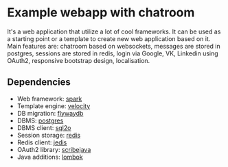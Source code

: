Example webapp with chatroom
============================

It's a web application that utilize a lot of cool frameworks. It can be used as a starting point or a template to create new web application based on it.
Main features are: chatroom based on websockets, messages are stored in postgres, sessions are stored in redis, login via Google, VK, Linkedin using OAuth2, responsive bootstrap design, localisation.

Dependencies
------------
* Web framework: [spark](https://github.com/perwendel/spark)
* Template engine: [velocity](http://velocity.apache.org/)
* DB migration: [flywaydb](https://flywaydb.org/)
* DBMS: [postgres](https://www.postgresql.org/)
* DBMS client: [sql2o](https://github.com/aaberg/sql2o) 
* Session storage: [redis](http://redis.io/)
* Redis client: [jedis](https://github.com/xetorthio/jedis)
* OAuth2 library: [scribejava](https://github.com/scribejava/scribejava)
* Java additions: [lombok](https://projectlombok.org/)

